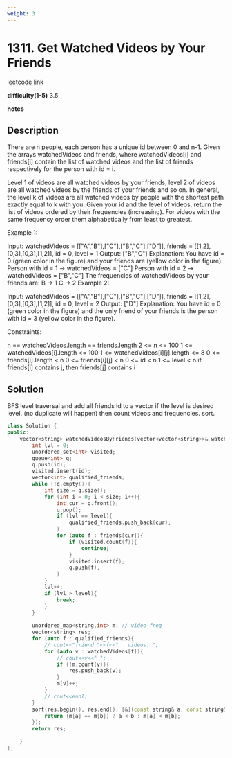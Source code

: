 ```yaml
---
weight: 3
---
```

# 1311. Get Watched Videos by Your Friends
[leetcode link](https://leetcode.com/problems/get-watched-videos-by-your-friends/)

**difficulty(1-5)** 
3.5

**notes**   


## Description
There are n people, each person has a unique id between 0 and n-1. Given the arrays watchedVideos and friends, where watchedVideos[i] and friends[i] contain the list of watched videos and the list of friends respectively for the person with id = i.

Level 1 of videos are all watched videos by your friends, level 2 of videos are all watched videos by the friends of your friends and so on. In general, the level k of videos are all watched videos by people with the shortest path exactly equal to k with you. Given your id and the level of videos, return the list of videos ordered by their frequencies (increasing). For videos with the same frequency order them alphabetically from least to greatest. 


Example 1:

Input: watchedVideos = [["A","B"],["C"],["B","C"],["D"]], friends = [[1,2],[0,3],[0,3],[1,2]], id = 0, level = 1
Output: ["B","C"] 
Explanation: 
You have id = 0 (green color in the figure) and your friends are (yellow color in the figure):
Person with id = 1 -> watchedVideos = ["C"] 
Person with id = 2 -> watchedVideos = ["B","C"] 
The frequencies of watchedVideos by your friends are: 
B -> 1 
C -> 2
Example 2:



Input: watchedVideos = [["A","B"],["C"],["B","C"],["D"]], friends = [[1,2],[0,3],[0,3],[1,2]], id = 0, level = 2
Output: ["D"]
Explanation: 
You have id = 0 (green color in the figure) and the only friend of your friends is the person with id = 3 (yellow color in the figure).
 

Constraints:

n == watchedVideos.length == friends.length
2 <= n <= 100
1 <= watchedVideos[i].length <= 100
1 <= watchedVideos[i][j].length <= 8
0 <= friends[i].length < n
0 <= friends[i][j] < n
0 <= id < n
1 <= level < n
if friends[i] contains j, then friends[j] contains i

## Solution
BFS level traversal and add all friends id to a vector<int> if the level is desired level. (no duplicate will happen)
then count videos and frequencies. 
sort. 

```c++
class Solution {
public:
    vector<string> watchedVideosByFriends(vector<vector<string>>& watchedVideos, vector<vector<int>>& friends, int id, int level) {
        int lvl = 0;
        unordered_set<int> visited;
        queue<int> q;
        q.push(id);
        visited.insert(id);
        vector<int> qualified_friends;
        while (!q.empty()){
            int size = q.size();
            for (int i = 0; i < size; i++){
                int cur = q.front();
                q.pop();
                if (lvl == level){
                    qualified_friends.push_back(cur);
                }
                for (auto f : friends[cur]){
                    if (visited.count(f)){
                        continue;
                    }
                    visited.insert(f);
                    q.push(f);
                }
            }
            lvl++;
            if (lvl > level){
                break;
            }
        }
        
        unordered_map<string,int> m; // video-freq
        vector<string> res;
        for (auto f : qualified_friends){
            // cout<<"friend "<<f<<"   videos: ";
            for (auto v : watchedVideos[f]){
                // cout<<v<<" ";
                if (!m.count(v)){
                    res.push_back(v);
                }
                m[v]++;
            }
            // cout<<endl;
        }
        sort(res.begin(), res.end(), [&](const string& a, const string& b){
            return (m[a] == m[b]) ? a < b : m[a] < m[b];
        });
        return res;
            
    }
};
```

 